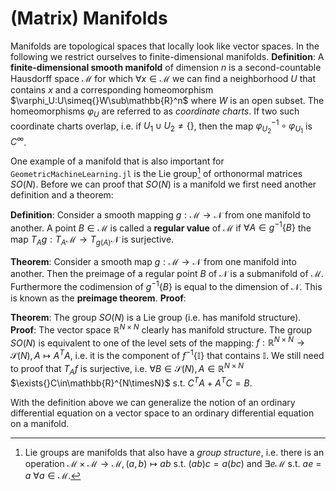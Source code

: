 # (Matrix) Manifolds

Manifolds are topological spaces that locally look like vector spaces. In the following we restrict ourselves to finite-dimensional manifolds. 
__Definition__: A **finite-dimensional smooth manifold** of dimension $n$ is a second-countable Hausdorff space $\mathcal{M}$ for which $\forall{}x\in\mathcal{M}$ we can find a neighborhood $U$ that contains $x$ and a corresponding homeomorphism $\varphi_U:U\simeq{}W\sub\mathbb{R}^n$ where $W$ is an open subset. The homeomorphisms $\varphi_U$ are referred to as *coordinate charts*. If two such coordinate charts overlap, i.e. if $U_1\cup{}U_2\neq\{\}$, then the map $\varphi_{U_2}^{-1}\circ\varphi_{U_1}$ is $C^\infty$.

One example of a manifold that is also important for `GeometricMachineLearning.jl` is the Lie group[^1] of orthonormal matrices $SO(N)$. Before we can proof that $SO(N)$ is a manifold we first need  another definition and a theorem:

[^1]: Lie groups are manifolds that also have a *group structure*, i.e. there is an operation $\mathcal{M}\times\mathcal{M}\to\mathcal{M},(a,b)\mapsto{}ab$ s.t. $(ab)c = a(bc)$ and $\exists{}e\mathcal{M}$ s.t. $ae$ = $a$ $\forall{}a\in\mathcal{M}$.

__Definition__: Consider a smooth mapping $g: \mathcal{M}\to\mathcal{N}$ from one manifold to another. A point $B\in\mathcal{M}$ is called a **regular value** of $\mathcal{M}$ if $\forall{}A\in{}g^{-1}\{B\}$ the map $T_Ag:T_A\mathcal{M}\to{}T_{g(A)}\mathcal{N}$ is surjective. 

__Theorem__: Consider a smooth map $g:\mathcal{M}\to\mathcal{N}$ from one manifold into another. Then the preimage of a regular point $B$ of $\mathcal{N}$ is a submanifold of $\mathcal{M}$. Furthermore the codimension of $g^{-1}\{B\}$ is equal to the dimension of $\mathcal{N}$. This is known as the **preimage theorem**.
__Proof__: 


__Theorem__: The group $SO(N)$ is a Lie group (i.e. has manifold structure). 
__Proof__: The vector space $\mathbb{R}^{N\times{}N}$ clearly has manifold structure. The group $SO(N)$ is equivalent to one of the level sets of the mapping: $f:\mathbb{R}^{N\times{}N}\to\mathcal{S}(N), A\mapsto{}A^TA$, i.e. it is the component of $f^{-1}\{\mathbb{I}\}$ that contains $\mathbb{I}$. We still need to proof that $T_Af$ is surjective, i.e. $\forall{}B\in\mathcal{S}(N), A\in\mathbb{R}^{N\times{}N}$ $\exists{}C\in\mathbb{R}^{N\timesN}$ s.t. $C^TA + A^TC = B$. 

With the definition above we can generalize the notion of an ordinary differential equation on a vector space to an ordinary differential equation on a manifold. 